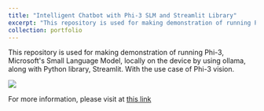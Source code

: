 ```yaml
---
title: "Intelligent Chatbot with Phi-3 SLM and Streamlit Library"
excerpt: "This repository is used for making demonstration of running Phi-3, Microsoft's Small Language Model, locally with Ollama.<br/><img src='https://github.com/chrnthnkmutt/slm-py-experiment/raw/main/Project_Banner.jpg'>"
collection: portfolio
---
```


This repository is used for making demonstration of running Phi-3, Microsoft's Small Language Model, locally on the device by using ollama, along with Python library, Streamlit. With the use case of Phi-3 vision.

![](https://github.com/chrnthnkmutt/slm-py-experiment/raw/main/Project_Banner.jpg)

For more information, please visit at [this link](https://github.com/chrnthnkmutt/slm-py-experiment)